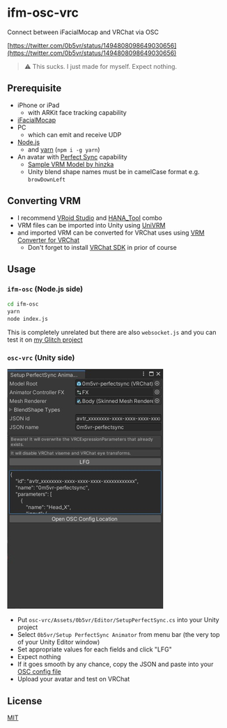 # ifm-osc-vrc

Connect between iFacialMocap and VRChat via OSC

[https://twitter.com/0b5vr/status/1494808098649030656](https://twitter.com/0b5vr/status/1494808098649030656)

> ⚠ This sucks. I just made for myself. Expect nothing.

## Prerequisite

- iPhone or iPad
  - with ARKit face tracking capability
- [iFacialMocap](https://www.ifacialmocap.com/)
- PC
  - which can emit and receive UDP
- [Node.js](https://nodejs.org/)
  - and [yarn](https://yarnpkg.com/) (`npm i -g yarn`)
- An avatar with [Perfect Sync](https://hinzka.hatenablog.com/entry/2021/12/21/222635) capability
  - [Sample VRM Model by hinzka](https://github.com/hinzka/52blendshapes-for-VRoid-face)
  - Unity blend shape names must be in camelCase format e.g. `browDownLeft`

## Converting VRM

- I recommend [VRoid Studio](https://vroid.com/studio) and [HANA_Tool](https://booth.pm/ja/items/2437978) combo
- VRM files can be imported into Unity using [UniVRM](https://github.com/vrm-c/UniVRM/releases)
- and imported VRM can be converted for VRChat uses using [VRM Converter for VRChat](https://booth.pm/ja/items/1025226)
  - Don't forget to install [VRChat SDK](https://vrchat.com/home/download/) in prior of course

## Usage

### `ifm-osc` (Node.js side)

```sh
cd ifm-osc
yarn
node index.js
```

This is completely unrelated but there are also `websocket.js` and you can test it on [my Glitch project](https://glitch.com/~three-vrm-ifm-ws)

### `osc-vrc` (Unity side)

![The "Setup PerfectSync Animator" dialog on Unity](./readme-images/unity-dialog.jpg)

- Put `osc-vrc/Assets/0b5vr/Editor/SetupPerfectSync.cs` into your Unity project
- Select `0b5vr/Setup PerfectSync Animator` from menu bar (the very top of your Unity Editor window)
- Set appropriate values for each fields and click "LFG"
- Expect nothing
- If it goes smooth by any chance, copy the JSON and paste into your [OSC config file](https://docs.vrchat.com/v2022.1.1/docs/osc-avatar-parameters)
- Upload your avatar and test on VRChat

## License

[MIT](./LICENSE)

